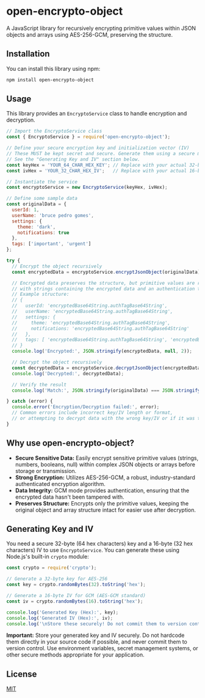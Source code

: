 # open-encrypto-object

A JavaScript library for recursively encrypting primitive values within JSON objects and arrays using AES-256-GCM, preserving the structure.

## Installation

You can install this library using npm:

```bash
npm install open-encrypto-object
```

## Usage

This library provides an `EncryptoService` class to handle encryption and decryption.

```javascript
// Import the EncryptoService class
const { EncryptoService } = require('open-encrypto-object');

// Define your secure encryption key and initialization vector (IV)
// These MUST be kept secret and secure. Generate them using a secure method.
// See the "Generating Key and IV" section below.
const keyHex = 'YOUR_64_CHAR_HEX_KEY'; // Replace with your actual 32-byte hex-encoded key
const ivHex = 'YOUR_32_CHAR_HEX_IV';   // Replace with your actual 16-byte hex-encoded IV

// Instantiate the service
const encryptoService = new EncryptoService(keyHex, ivHex);

// Define some sample data
const originalData = {
  userId: 1,
  userName: 'bruce pedro gomes',
  settings: {
    theme: 'dark',
    notifications: true
  },
  tags: ['important', 'urgent']
};

try {
  // Encrypt the object recursively
  const encryptedData = encryptoService.encryptJsonObject(originalData);

  // Encrypted data preserves the structure, but primitive values are replaced
  // with strings containing the encrypted data and an authentication tag.
  // Example structure:
  // {
  //   userId: 'encryptedBase64String.authTagBase64String',
  //   userName: 'encryptedBase64String.authTagBase64String',
  //   settings: {
  //     theme: 'encryptedBase64String.authTagBase64String',
  //     notifications: 'encryptedBase64String.authTagBase64String'
  //   },
  //   tags: [ 'encryptedBase64String.authTagBase64String', 'encryptedBase64String.authTagBase64String' ]
  // }
  console.log('Encrypted:', JSON.stringify(encryptedData, null, 2));

  // Decrypt the object recursively
  const decryptedData = encryptoService.decryptJsonObject(encryptedData);
  console.log('Decrypted:', decryptedData);

  // Verify the result
  console.log('Match:', JSON.stringify(originalData) === JSON.stringify(decryptedData)); // Use stringify for deep comparison

} catch (error) {
  console.error('Encryption/Decryption failed:', error);
  // Common errors include incorrect key/IV length or format,
  // or attempting to decrypt data with the wrong key/IV or if it was tampered with.
}
```

## Why use open-encrypto-object?

*   **Secure Sensitive Data:** Easily encrypt sensitive primitive values (strings, numbers, booleans, null) within complex JSON objects or arrays before storage or transmission.
*   **Strong Encryption:** Utilizes AES-256-GCM, a robust, industry-standard authenticated encryption algorithm.
*   **Data Integrity:** GCM mode provides authentication, ensuring that the encrypted data hasn't been tampered with.
*   **Preserves Structure:** Encrypts only the primitive values, keeping the original object and array structure intact for easier use after decryption.

## Generating Key and IV

You need a secure 32-byte (64 hex characters) key and a 16-byte (32 hex characters) IV to use `EncryptoService`. You can generate these using Node.js's built-in `crypto` module:

```javascript
const crypto = require('crypto');

// Generate a 32-byte key for AES-256
const key = crypto.randomBytes(32).toString('hex');

// Generate a 16-byte IV for GCM (AES-GCM standard)
const iv = crypto.randomBytes(16).toString('hex');

console.log('Generated Key (Hex):', key);
console.log('Generated IV (Hex):', iv);
console.log('\nStore these securely! Do not commit them to version control.');
```

**Important:** Store your generated key and IV securely. Do not hardcode them directly in your source code if possible, and never commit them to version control. Use environment variables, secret management systems, or other secure methods appropriate for your application.

## License

[MIT](LICENSE)
